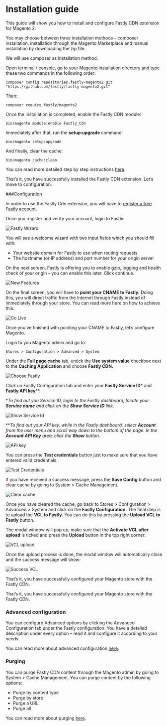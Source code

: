 # Installation guide

This guide will show you how to install and configure Fastly CDN extension for Magento 2.

You may choose between three installation methods – composer installation, installation through the Magento Marketplace and manual installation by downloading the zip file.

We will use composer as installation method.

Open terminal \ console, go to your Magento installation directory and type these two commands in the following order:
```
composer config repositories.fastly-magento2 git "https://github.com/fastly/fastly-magento2.git"
```

Then:
```
composer require fastly/magento2
```

Once the installation is completed, enable the Fastly CDN module:
```
bin/magento module:enable Fastly_Cdn
```

Immediately after that, run the **setup:upgrade** command:
```
bin/magento setup:upgrade
```
And finally, clear the cache:
```
bin/magento cache:clean
```

You can read more detailed step by step instructions [here](../INSTALLATION.md).

That’s it, you have successfully installed the Fastly CDN extension. Let’s move to configuration.

###Configuration

In order to use the Fastly Cdn extension, you will have to [register a free Fastly account](https://www.fastly.com/signup).

Once you register and verify your account, login to Fastly:

![Fastly Wizard](../images/guides/installation/wizard.png "Fastly Wizard")

You will see a welcome wizard with two input fields which you should fill with:

* Your website domain for Fastly to use when routing requests
* The hostname (or IP address) and port number for your origin server

On the next screen, Fastly is offering you to enable gzip, logging and health check of your origin – you can enable this later. Click continue.

![New Features](../images/guides/installation/newfeatures.png "New Features")

On the final screen, you will have to **point your CNAME to Fastly.** Doing this, you will direct traffic from the Internet through Fastly instead of immediately through your store. You can read more here on how to achieve this.

![Go Live](../images/guides/installation/golive.png "Go Live")

Once you’ve finished with pointing your CNAME to Fastly, let’s configure Magento.

Login to you Magento admin and go to:
```
Stores > Configuration > Advanced > System
```

Under the **Full page cache** tab, untick the **Use system value** checkbox next to the **Caching Application** and choose **Fastly CDN.**

![Choose Fastly](../images/guides/installation/choosefastly.png "Choose Fastly")

Click on Fastly Configuration tab and enter your **Fastly Service ID*** and **Fastly API key****.

**To find out you Service ID, login to the Fastly dashboard, locate your **Service name** and click on the **Show Service ID** link.*

![Show Service Id](../images/guides/installation/show-service-id.png "Show Service Id")

***To find out your API key, while in the Fastly dashboard, select **Account** from the user menu and scroll way down to the bottom of the page. In the **Account API Key** area, click the **Show** button.*

![API key](../images/guides/installation/account-api-key.png "API key")

You can press the **Test credentials** button just to make sure that you have entered valid credentials.

![Test Credentials](../images/guides/installation/testcredentials.png "Test Credentials")

If you have received a success message, press the **Save Config** button and clear cache by going to System > Cache Management.

![Clear cache](../images/guides/installation/clearcache.png "Clear cache")

Once you have cleared the cache, go back to Stores > Configuration > Advanced > System and click on the **Fastly Configuration.** The final step is to upload the **VCL to Fastly.** You can do this by pressing the **Upload VCL to Fastly** button.

The modal window will pop up, make sure that the **Activate VCL after upload** is ticked and press the **Upload** button in the top right corner:

![VCL upload](../images/guides/installation/vclupload.png "VCL upload")

Once the upload process is done, the modal window will automatically close and the success message will show:

![Success VCL](../images/guides/installation/successvcl.png "Success VCL")

That’s it, you have successfully configured your Magento store with the Fastly CDN.

That’s it, you have successfully configured your Magento store with the Fastly CDN.

### Advanced configuration

You can configure Advanced options by clicking the Advanced Configuration tab under the Fastly configuration. You have a detailed description under every option – read it and configure it according to your needs.

You can read more about advanced configuration [here](../CONFIGURATION.md#further-configuration-options).

### Purging

You can purge Fastly CDN content through the Magento admin by going to System > Cache Management. You can purge content by the following options:

* Purge by content type
* Purge by store
* Purge a URL
* Purge all

You can read more about purging [here](../OTHER-FUNCTIONS.md#purging).

